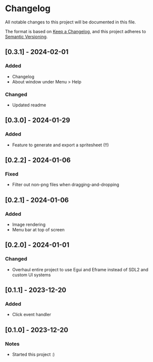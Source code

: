 # Changelog

All notable changes to this project will be documented in this file.

The format is based on [Keep a Changelog](https://keepachangelog.com/en/1.1.0/),
and this project adheres to [Semantic Versioning](https://semver.org/spec/v2.0.0.html).

## [0.3.1] - 2024-02-01

### Added

- Changelog
- About window under Menu > Help

### Changed

- Updated readme

## [0.3.0] - 2024-01-29

### Added

- Feature to generate and export a spritesheet (!!)

## [0.2.2] - 2024-01-06

### Fixed

- Filter out non-png files when dragging-and-dropping

## [0.2.1] - 2024-01-06

### Added

- Image rendering
- Menu bar at top of screen

## [0.2.0] - 2024-01-01

### Changed

- Overhaul entire project to use Egui and Eframe instead of SDL2 and custom UI systems

## [0.1.1] - 2023-12-20

### Added

- Click event handler

## [0.1.0] - 2023-12-20

### Notes

- Started this project :)